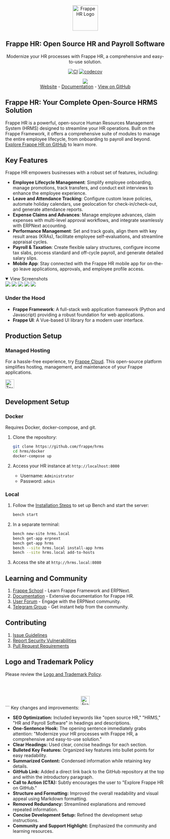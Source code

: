 <div align="center">
	<a href="https://frappe.io/hr">
		<img src=".github/frappe-hr-logo.png" height="80px" width="80px" alt="Frappe HR Logo">
	</a>
	<h2>Frappe HR: Open Source HR and Payroll Software</h2>
	<p align="center">
		<p>Modernize your HR processes with Frappe HR, a comprehensive and easy-to-use solution.</p>
	</p>

[![CI](https://github.com/frappe/hrms/actions/workflows/ci.yml/badge.svg?branch=develop)](https://github.com/frappe/hrms/actions/workflows/ci.yml)
[![codecov](https://codecov.io/gh/frappe/hrms/branch/develop/graph/badge.svg?token=0TwvyUg3I5)](https://codecov.io/gh/frappe/hrms)
</div>

<div align="center">
	<img src=".github/hrms-hero.png"/>
</div>

<div align="center">
	<a href="https://frappe.io/hr">Website</a>
	-
	<a href="https://docs.frappe.io/hr/introduction">Documentation</a>
	-
	<a href="https://github.com/frappe/hrms">View on GitHub</a>
</div>

## Frappe HR: Your Complete Open-Source HRMS Solution

Frappe HR is a powerful, open-source Human Resources Management System (HRMS) designed to streamline your HR operations. Built on the Frappe Framework, it offers a comprehensive suite of modules to manage the entire employee lifecycle, from onboarding to payroll and beyond.  [Explore Frappe HR on GitHub](https://github.com/frappe/hrms) to learn more.

## Key Features

Frappe HR empowers businesses with a robust set of features, including:

*   **Employee Lifecycle Management**: Simplify employee onboarding, manage promotions, track transfers, and conduct exit interviews to enhance the employee experience.
*   **Leave and Attendance Tracking**: Configure custom leave policies, automate holiday calendars, use geolocation for check-in/check-out, and generate attendance reports.
*   **Expense Claims and Advances**: Manage employee advances, claim expenses with multi-level approval workflows, and integrate seamlessly with ERPNext accounting.
*   **Performance Management**: Set and track goals, align them with key result areas (KRAs), facilitate employee self-evaluations, and streamline appraisal cycles.
*   **Payroll & Taxation**: Create flexible salary structures, configure income tax slabs, process standard and off-cycle payroll, and generate detailed salary slips.
*   **Mobile App**:  Stay connected with the Frappe HR mobile app for on-the-go leave applications, approvals, and employee profile access.

<details open>

<summary>View Screenshots</summary>
	<img src=".github/hrms-appraisal.png"/>
	<img src=".github/hrms-requisition.png"/>
	<img src=".github/hrms-attendance.png"/>
	<img src=".github/hrms-salary.png"/>
	<img src=".github/hrms-pwa.png"/>
</details>

### Under the Hood

*   **Frappe Framework**:  A full-stack web application framework (Python and Javascript) providing a robust foundation for web applications.
*   **Frappe UI**: A Vue-based UI library for a modern user interface.

## Production Setup

### Managed Hosting

For a hassle-free experience, try [Frappe Cloud](https://frappecloud.com). This open-source platform simplifies hosting, management, and maintenance of your Frappe applications.

<div>
	<a href="https://frappecloud.com/hrms/signup" target="_blank">
		<picture>
			<source media="(prefers-color-scheme: dark)" srcset="https://frappe.io/files/try-on-fc-white.png">
			<img src="https://frappe.io/files/try-on-fc-black.png" alt="Try on Frappe Cloud" height="28" />
		</picture>
	</a>
</div>

## Development Setup

### Docker

Requires Docker, docker-compose, and git.

1.  Clone the repository:
    ```bash
    git clone https://github.com/frappe/hrms
    cd hrms/docker
    docker-compose up
    ```

2.  Access your HR instance at `http://localhost:8000`

    *   Username: `Administrator`
    *   Password: `admin`

### Local

1.  Follow the [Installation Steps](https://frappeframework.com/docs/user/en/installation) to set up Bench and start the server:
    ```bash
    bench start
    ```

2.  In a separate terminal:
    ```bash
    bench new-site hrms.local
    bench get-app erpnext
    bench get-app hrms
    bench --site hrms.local install-app hrms
    bench --site hrms.local add-to-hosts
    ```

3.  Access the site at `http://hrms.local:8080`

## Learning and Community

1.  [Frappe School](https://frappe.school) - Learn Frappe Framework and ERPNext.
2.  [Documentation](https://docs.frappe.io/hr) - Extensive documentation for Frappe HR.
3.  [User Forum](https://discuss.erpnext.com/) - Engage with the ERPNext community.
4.  [Telegram Group](https://t.me/frappehr) - Get instant help from the community.

## Contributing

1.  [Issue Guidelines](https://github.com/frappe/erpnext/wiki/Issue-Guidelines)
2.  [Report Security Vulnerabilities](https://erpnext.com/security)
3.  [Pull Request Requirements](https://github.com/frappe/erpnext/wiki/Contribution-Guidelines)

## Logo and Trademark Policy

Please review the [Logo and Trademark Policy](TRADEMARK_POLICY.md).

<br />
<br />
<div align="center" style="padding-top: 0.75rem;">
	<a href="https://frappe.io" target="_blank">
		<picture>
			<source media="(prefers-color-scheme: dark)" srcset="https://frappe.io/files/Frappe-white.png">
			<img src="https://frappe.io/files/Frappe-black.png" alt="Frappe Technologies" height="28"/>
		</picture>
	</a>
</div>
```
Key changes and improvements:

*   **SEO Optimization:** Included keywords like "open source HR," "HRMS," "HR and Payroll Software" in headings and descriptions.
*   **One-Sentence Hook:**  The opening sentence immediately grabs attention: "Modernize your HR processes with Frappe HR, a comprehensive and easy-to-use solution."
*   **Clear Headings:**  Used clear, concise headings for each section.
*   **Bulleted Key Features:**  Organized key features into bullet points for easy readability.
*   **Summarized Content:**  Condensed information while retaining key details.
*   **GitHub Link:**  Added a direct link back to the GitHub repository at the top and within the introductory paragraph.
*   **Call to Action (CTA):**  Subtly encourages the user to "Explore Frappe HR on GitHub."
*   **Structure and Formatting:** Improved the overall readability and visual appeal using Markdown formatting.
*   **Removed Redundancy:**  Streamlined explanations and removed repeated information.
*   **Concise Development Setup:** Refined the development setup instructions.
*   **Community and Support Highlight:** Emphasized the community and learning resources.